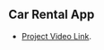 ## Car Rental App

- [Project Video Link](https://drive.google.com/file/d/1ALzPHWP-AVU4U0jw0lJ0bKpEGkpcb2Ww/view?usp=sharing).


